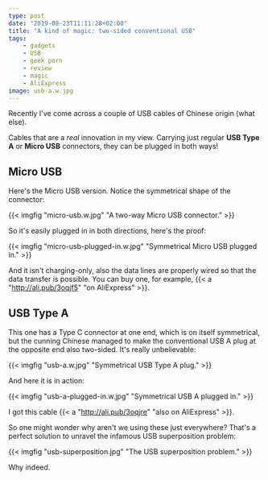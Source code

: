 ```yaml
---
type: post
date: "2019-08-23T11:11:28+02:00"
title: "A kind of magic: two-sided conventional USB"
tags:
    - gadgets
    - USB
    - geek porn
    - review
    - magic
    - AliExpress
image: usb-a.w.jpg
---
```


Recently I've come across a couple of USB cables of Chinese origin (what else).

Cables that are a *real* innovation in my view. Carrying just regular **USB Type A** or **Micro USB** connectors, they can be plugged in both ways!

<!--more-->

## Micro USB

Here's the Micro USB version. Notice the symmetrical shape of the connector:

{{< imgfig "micro-usb.w.jpg" "A two-way Micro USB connector." >}}

So it's easily plugged in in both directions, here's the proof:

{{< imgfig "micro-usb-plugged-in.w.jpg" "Symmetrical Micro USB plugged in." >}}

And it isn't charging-only, also the data lines are properly wired so that the data transfer is possible. You can buy one, for example, {{< a "http://ali.pub/3oqjf5" "on AliExpress" >}}.

## USB Type A

This one has a Type C connector at one end, which is on itself symmetrical, but the cunning Chinese managed to make the conventional USB A plug at the opposite end also two-sided. It's really unbelievable:

{{< imgfig "usb-a.w.jpg" "Symmetrical USB Type A plug." >}}

And here it is in action:

{{< imgfig "usb-a-plugged-in.w.jpg" "Symmetrical USB A plugged in." >}}

I got this cable {{< a "http://ali.pub/3oqjre" "also on AliExpress" >}}.

So one might wonder why aren't we using these just everywhere? That's a perfect solution to unravel the infamous USB superposition problem:

{{< imgfig "usb-superposition.jpg" "The USB superposition problem." >}}

Why indeed.